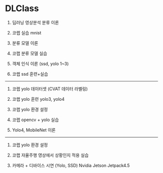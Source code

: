 # DLClass

1. 딥러닝 영상분석 분류 이론

2. 코랩 실습 mnist
 
3. 분류 모델 이론

4. 코랩 분류 모델 실습

5. 객체 인식 이론 (ssd, yolo 1~3)

6. 코랩 ssd 훈련+실습

-----

1. 코랩 yolo 데이터셋 (CVAT 데이터 라벨링)

2. 코랩 yolo 훈련
yolo3, yolo4

3. 코랩 yolo 환경 설정

4. 코랩 opencv + yolo 실습

5. Yolo4, MobileNet 이론

--------------

1. 코랩 yolo 환경 설정

2. 코랩 자율주행 영상에서 상황인지 적용 실습

3. 카메라 + 디바이스 시연 (Yolo, SSD)
   Nvidia Jetson Jetpack4.5
